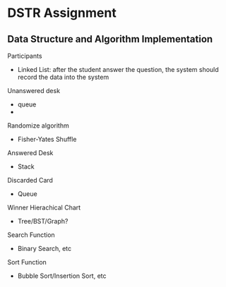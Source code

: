 # DSTR Assignment

## Data Structure and Algorithm Implementation
Participants
- Linked List: after the student answer the question, the system should record the data into the system

Unanswered desk
- queue
- 
Randomize algorithm
- Fisher-Yates Shuffle

Answered Desk
- Stack

Discarded Card 
- Queue

Winner Hierachical Chart
- Tree/BST/Graph?

Search Function
- Binary Search, etc

Sort Function
- Bubble Sort/Insertion Sort, etc



